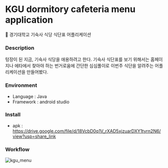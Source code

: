 # KGU dormitory cafeteria menu application
🍱 경기대학교 기숙사 식당 식단표 어플리케이션
### Description
텅장이 된 지금, 기숙사 식당을 애용하려고 한다.
기숙사 식단표를 보기 위해서는 홈페이지나 에타에서 찾아야 하는 번거로움에 간단한 심심풀이로 이번주 식단을 알려주는 어플리케이션을 만들어봤다.
### Environment
- Language : Java
- Framework : android studio
### Install
- apk : https://drive.google.com/file/d/18VcbD0q1V_rXAD5xjzuarDXY1tyrn2N6/view?usp=share_link
### Workflow
![kgu_menu](https://user-images.githubusercontent.com/87134443/199656864-5ef24f4b-43c9-43a0-b740-5ea6336fa720.gif)

